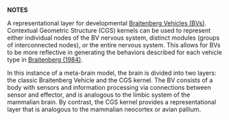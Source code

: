 __NOTES__

A representational layer for developmental [Braitenberg Vehicles (BVs)](https://en.wikipedia.org/wiki/Braitenberg_vehicle). Contextual Geometric Structure (CGS) kernels can be used to represent either individual nodes of the BV nervous system, distinct modules (groups of interconnected nodes), or the entire nervous system. This allows for BVs to be more reflective in generating the behaviors described for each vehicle type in [Braitenberg (1984)](https://books.google.com/books/about/Vehicles.html?id=7KkUAT_q_sQC).  

In this instance of a meta-brain model, the brain is divided into two layers: the classic Braitenberg Vehicle and the CGS kernel. The BV consists of a body with sensors and information processing via connections between sensor and effector, and is analogous to the limbic system of the mammalian brain. By contrast, the CGS kernel provides a representational layer that is analogous to the mammalian neocortex or avian pallium.  
